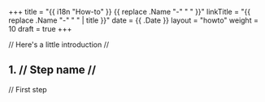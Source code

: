 +++
title = "{{ i18n "How-to" }} {{ replace .Name "-" " " }}"
linkTitle = "{{ replace .Name "-" " " | title }}"
date = {{ .Date }}
layout = "howto"
weight = 10
draft = true
+++

// Here's a little introduction //

## 1. // Step name //

// First step
